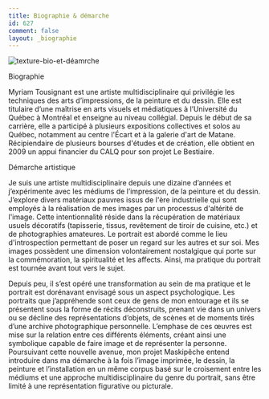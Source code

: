 ```yaml
---
title: Biographie & démarche
id: 627
comment: false
layout: _biographie
---
```

![texture-bio-et-déamrche](/wp-content/uploads/2013/05/texture-bio-et-demarche.png)
<div class="one_half">
<p class="underline">Biographie</p>
<p>Myriam Tousignant est une artiste multidisciplinaire qui privilégie les techniques
des arts d’impressions, de la peinture et du dessin. Elle est titulaire d’une maîtrise
en arts visuels et médiatiques à l’Université du Québec à Montréal et enseigne au
niveau collégial. Depuis le début de sa carrière, elle a participé à plusieurs expositions
collectives et solos au Québec, notamment au centre l'Écart et à la galerie d'art de Matane.
Récipiendaire de plusieurs bourses d'études et de création, elle obtient en 2009 un appui
financier du CALQ pour son projet Le Bestiaire.</p>
</div>
<div class="one_half last">
<p class="underline">Démarche artistique</p>
<p>Je suis une artiste multidisciplinaire depuis une dizaine d’années et j’expérimente avec les
médiums de l’impression, de la peinture et du dessin. J’explore divers matériaux pauvres
issus de l'ère industrielle qui sont employés à la réalisation de mes images par un processus
d'altérité de l'image. Cette intentionnalité réside dans la récupération de matériaux usuels
décoratifs (tapisserie, tissus, revêtement de tiroir de cuisine, etc.) et de photographies
amateures. Le portrait est abordé comme le lieu d'introspection permettant de poser un
regard sur les autres et sur soi. Mes images possèdent une dimension volontairement
nostalgique qui porte sur la commémoration, la spiritualité et les affects. Ainsi, ma pratique
du portrait est tournée avant tout vers le sujet.</p>
<p>Depuis peu, il s’est opéré une transformation au sein de ma pratique et le portrait est
dorénavant envisagé sous un aspect psychologique. Les portraits que j’appréhende sont
ceux de gens de mon entourage et ils se présentent sous la forme de récits déconstruits,
prenant vie dans un univers ou se décline des représentations d’objets, de scènes et de
moments tirés d’une archive photographique personnelle. L’emphase de ces œuvres est
mise sur la relation entre ces différents éléments, créant ainsi une symbolique capable de
faire image et de représenter la personne. Poursuivant cette nouvelle avenue, mon projet
Maskipêche entend introduire dans ma démarche à la fois l’image imprimée, le dessin, la
peinture et l’installation en un même corpus basé sur le croisement entre les médiums et
une approche multidisciplinaire du genre du portrait, sans être limité à une représentation
figurative ou picturale.</p>
</div>
<div class="clearboth"></div>

